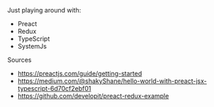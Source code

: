 Just playing around with:

- Preact
- Redux
- TypeScript
- SystemJs

Sources

- https://preactjs.com/guide/getting-started
- https://medium.com/@shakyShane/hello-world-with-preact-jsx-typescript-6d70cf2ebf01
- https://github.com/developit/preact-redux-example